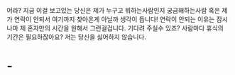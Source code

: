 어라?
지금 이걸 보고있는 당신은 제가 누구고 뭐하는사람인지 궁금해하는사람 혹은 제가 연락이 안되서 여기까지 찾아온게 아닐까 생각이 듭니다!
연락이 안되는 이유는 잠시나마 제 혼자만의 시간을 원해서 그런걸겁니다. 기다려 주실수 있죠?
사람마다 휴식의 기간은 필요하잖아요?
저는 당신을 싫어하지 않습니다.
# -
